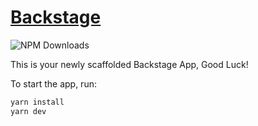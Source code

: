 # [Backstage](https://backstage.io)

![NPM Downloads](https://img.shields.io/npm/d18m/%40backstage-community%2Fplugin-acs)

This is your newly scaffolded Backstage App, Good Luck!

To start the app, run:

```sh
yarn install
yarn dev
```
